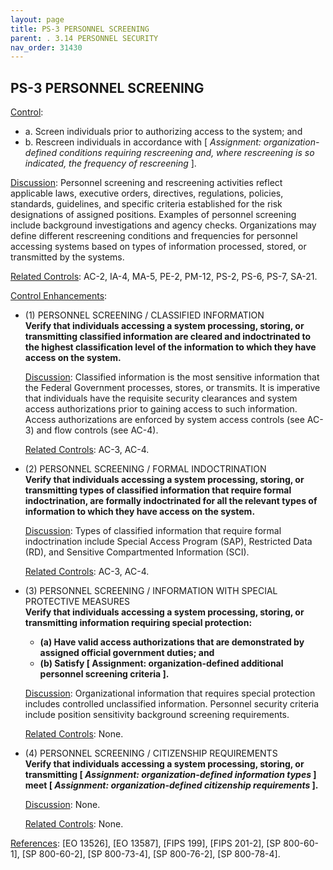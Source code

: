 ```yaml
---
layout: page
title: PS-3 PERSONNEL SCREENING 
parent: . 3.14 PERSONNEL SECURITY 
nav_order: 31430 
---
```


## PS-3 PERSONNEL SCREENING

<ins>Control</ins>:
* a. Screen individuals prior to authorizing access to the system; and
* b. Rescreen individuals in accordance with [ _Assignment: organization-defined conditions requiring rescreening and, where rescreening is so indicated, the frequency of rescreening_ ].

<ins>Discussion</ins>: Personnel screening and rescreening activities reflect applicable laws, executive orders, directives, regulations, policies, standards, guidelines, and specific criteria established for the risk designations of assigned positions. Examples of personnel screening include background investigations and agency checks. Organizations may define different rescreening conditions and frequencies for personnel accessing systems based on types of information processed, stored, or transmitted by the systems.

<ins>Related Controls</ins>: AC-2, IA-4, MA-5, PE-2, PM-12, PS-2, PS-6, PS-7, SA-21.

<ins>Control Enhancements</ins>:
   
* (1) PERSONNEL SCREENING / CLASSIFIED INFORMATION<br>
**Verify that individuals accessing a system processing, storing, or transmitting classified information are cleared and indoctrinated to the highest classification level of the information to which they have access on the system.**

    <ins>Discussion</ins>: Classified information is the most sensitive information that the Federal Government processes, stores, or transmits. It is imperative that individuals have the requisite security clearances and system access authorizations prior to gaining access to such information. Access authorizations are enforced by system access controls (see AC-3) and flow controls (see AC-4).

    <ins>Related Controls</ins>: AC-3, AC-4.
   
* (2) PERSONNEL SCREENING / FORMAL INDOCTRINATION<br>
**Verify that individuals accessing a system processing, storing, or transmitting types of classified information that require formal indoctrination, are formally indoctrinated for all the relevant types of information to which they have access on the system.**

    <ins>Discussion</ins>: Types of classified information that require formal indoctrination include Special Access Program (SAP), Restricted Data (RD), and Sensitive Compartmented Information (SCI).

    <ins>Related Controls</ins>: AC-3, AC-4.
   
* (3) PERSONNEL SCREENING / INFORMATION WITH SPECIAL PROTECTIVE MEASURES<br>
**Verify that individuals accessing a system processing, storing, or transmitting information requiring special protection:**
    * **(a) Have valid access authorizations that are demonstrated by assigned official government duties; and**
    * **(b) Satisfy [ Assignment: organization-defined additional personnel screening criteria ].**

    <ins>Discussion</ins>: Organizational information that requires special protection includes controlled unclassified information. Personnel security criteria include position sensitivity background screening requirements.

    <ins>Related Controls</ins>: None.
   
* (4) PERSONNEL SCREENING / CITIZENSHIP REQUIREMENTS<br>
**Verify that individuals accessing a system processing, storing, or transmitting [ _Assignment: organization-defined information types_ ] meet [ _Assignment: organization-defined citizenship requirements_ ].**

    <ins>Discussion</ins>: None.

    <ins>Related Controls</ins>: None.
   
<ins>References</ins>: [EO 13526], [EO 13587], [FIPS 199], [FIPS 201-2], [SP 800-60-1], [SP 800-60-2], [SP 800-73-4], [SP 800-76-2], [SP 800-78-4].
   
